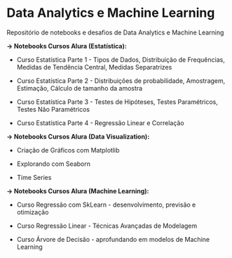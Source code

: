 # Data Analytics e Machine Learning
Repositório de notebooks e desafios de Data Analytics e Machine Learning

**-> Notebooks Cursos Alura (Estatística):**

* Curso Estatística Parte 1 - Tipos de Dados, Distribuição de Frequências, Medidas de Tendência Central, Medidas Separatrizes

* Curso Estatística Parte 2 - Distribuições de probabilidade, Amostragem, Estimação, Cálculo de tamanho da amostra

* Curso Estatística Parte 3 - Testes de Hipóteses, Testes Paramétricos, Testes Não Paramétricos

* Curso Estatística Parte 4 - Regressão Linear e Correlação


**-> Notebooks Cursos Alura (Data Visualization):**

* Criação de Gráficos com Matplotlib

* Explorando com Seaborn

* Time Series


**-> Notebooks Cursos Alura (Machine Learning):**

* Curso Regressão com SkLearn - desenvolvimento, previsão e otimização

* Curso Regressão Linear - Técnicas Avançadas de Modelagem

* Curso Árvore de Decisão - aprofundando em modelos de Machine Learning
